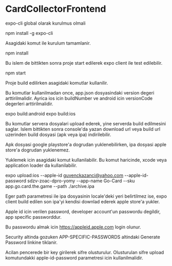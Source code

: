 # CardCollectorFrontend

expo-cli global olarak kurulmus olmali

npm install -g expo-cli

Asagidaki komut ile kurulum tamamlanir. 

npm install

Bu islem de bittikten sonra proje start edilerek expo client ile test edilebilir.

npm start

Proje build edilirken asagidaki komutlar kullanilir.

Bu komutlar kullanilmadan once, app.json dosyasindaki version degeri arttirilmalidir. Ayrica ios icin buildNumber ve android icin versionCode degerleri arttirilmalidir.

expo build:android
expo build:ios

Bu komutlar servera dosyalari upload ederek, yine serverda build edilmesini saglar. Islem bittikten sonra console'da yazan download url veya build url uzerinden build dosyasi (apk veya ipa) indirilebilir.

Apk dosyasi google playstore'a dogrudan yuklenebilirken, ipa dosyasi apple store'a dogrudan yuklenemez.

Yuklemek icin asagidaki komut kullanilabilir. Bu komut haricinde, xcode veya application loader da kullanilabilir.

expo upload:ios --apple-id guvenckazanci@yahoo.com --apple-id-password sdzv-zoac-dpro-yomy --app-name Go-Card --sku app.go.card.the.game --path ./archive.ipa 

Eger path parametresi ile ipa dosyasinin locale'deki yeri belirtilmez ise, expo client build edilen son ipa'yi kendisi downlad ederek apple store'a yukler.

Apple id icin verilen password, developer account'un passwordu degildir, app specific passworddur. 

Bu passwordu almak icin https://appleid.apple.com login olunur.

Security altinda gozuken APP-SPECIFIC-PASSWORDS altindaki Generate Password linkine tiklanir.

Acilan pencerede bir key girilerek sifre olusturulur. Olusturulan sifre upload komutundakki apple-id-password parametresi icin kullanilmalidir.